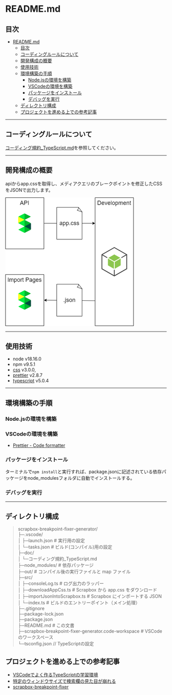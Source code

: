 # README.md

## 目次

- [README.md](#readmemd)
  - [目次](#目次)
  - [コーディングルールについて](#コーディングルールについて)
  - [開発構成の概要](#開発構成の概要)
  - [使用技術](#使用技術)
  - [環境構築の手順](#環境構築の手順)
    - [Node.jsの環境を構築](#nodejsの環境を構築)
    - [VSCodeの環境を構築](#vscodeの環境を構築)
    - [パッケージをインストール](#パッケージをインストール)
    - [デバッグを実行](#デバッグを実行)
  - [ディレクトリ構成](#ディレクトリ構成)
  - [プロジェクトを進める上での参考記事](#プロジェクトを進める上での参考記事)

---

## コーディングルールについて

[コーディング規約_TypeScript.md](doc/コーディング規約_TypeScript.md)を参照してください。

---

## 開発構成の概要

apiからapp.cssを取得し、メディアクエリのブレークポイントを修正したCSSをJSONで出力します。  

![開発構成の概要.drawio.png](doc/開発構成の概要.drawio.png)

---

## 使用技術

- node v18.16.0
- npm v9.5.1
- [css](https://www.npmjs.com/package/css) v3.0.0,
- [prettier](https://www.npmjs.com/package/prettier) v2.8.7
- [typescript](https://www.npmjs.com/package/typescript) v5.0.4

---

## 環境構築の手順

### Node.jsの環境を構築

### VSCodeの環境を構築

- [Prettier - Code formatter](https://marketplace.visualstudio.com/items?itemName=esbenp.prettier-vscode)

### パッケージをインストール

ターミナルで`npm install`と実行すれば、package.jsonに記述されている依存パッケージをnode_modulesフォルダに自動でインストールする。

### デバッグを実行

---

## ディレクトリ構成

> scrapbox-breakpoint-fixer-generator/  
> ├─.vscode/  
> │  ├─launch.json # 実行用の設定  
> │  └─tasks.json # ビルド(コンパイル)用の設定  
> ├─doc/  
> │  └─コーディング規約_TypeScript.md  
> ├─node_modules/ # 依存パッケージ  
> ├─out/ # コンパイル後の実行ファイルと map ファイル  
> ├─src/  
> │  ├─consoleLog.ts # ログ出力のラッパー  
> │  ├─downloadAppCss.ts # Scrapbox から app.css をダウンロード  
> │  ├─importJsonIntoScrapbox.ts # Scrapbox にインポートする JSON  
> │  └─index.ts # ビルドのエントリーポイント（メイン処理）  
> ├─.gitignore  
> ├─package-lock.json  
> ├─package.json  
> ├─README.md # この文書  
> ├─scrapbox-breakpoint-fixer-generator.code-workspace # VSCode のワークスペース  
> └─tsconfig.json // TypeScriptの設定  

## プロジェクトを進める上での参考記事

- [VSCodeでよく作るTypeScriptの学習環境](https://blog.mamansoft.net/2020/10/14/vscode-typescript-learning/)
- [特定のウィンドウサイズで検索欄の見た目が崩れる](https://scrapbox.io/forum-jp/特定のウィンドウサイズで検索欄の見た目が崩れる)
- [scrapbox-breakpoint-fixer](https://scrapbox.io/Rutile3Tech/scrapbox-breakpoint-fixer)
